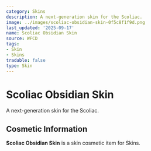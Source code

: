 ```yaml
---
category: Skins
description: A next-generation skin for the Scoliac.
image: ../images/scoliac-obsidian-skin-0f5c8f1f9d.png
last_updated: '2025-09-17'
name: Scoliac Obsidian Skin
source: WFCD
tags:
- Skin
- Skins
tradable: false
type: Skin
---
```


# Scoliac Obsidian Skin

A next-generation skin for the Scoliac.

## Cosmetic Information

**Scoliac Obsidian Skin** is a skin cosmetic item for Skins.

